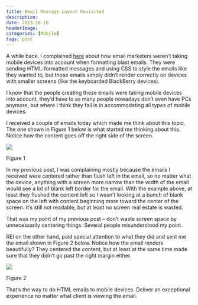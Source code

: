 ```yaml
---
title: Email Message Layout Revisited
description: 
date: 2013-10-16
headerImage: 
categories: [Mobile]
tags: post
---
```


A while back, I complained [here](index.php?option=com_content&view=article&id=347:ignoring-mobile-email-clients&catid=15:category-mobile&Itemid=139) about how email marketers weren’t taking mobile devices into account when formatting blast emails. They were sending HTML-formatted messages and using CSS to style the emails like they wanted to, but those emails simply didn’t render correctly on devices with smaller screens (like the keyboarded BlackBerry devices).

I know that the people creating these emails were taking mobile devices into account, they’d have to as many people nowadays don’t even have PCs anymore, but where I think they fail is in accommodating all types of mobile devices.

I received a couple of emails today which made me think about this topic. The one shown in Figure 1 below is what started me thinking about this. Notice how the content goes off the right side of the screen.

![](/images/stories/2013/email-formatting1_640.png)

Figure 1

In my previous post, I was complaining mostly because the emails I received were centered rather than flush left in the email, so no matter what the device, anything with a screen more narrow than the width of the email would see a lot of blank left border for the email. With the example above, at least they flushed the content left so I wasn’t looking at a bunch of blank space on the left with content beginning more toward the center of the screen. It’s still not readable, but at least no screen real estate is wasted.

That was my point of my previous post – don’t waste screen space by unnecessarily centering things. Several people misunderstood my point.

REI on the other hand, paid special attention to what they did and sent me the email shown in Figure 2 below. Notice how the email renders beautifully? They centered the content, but at least at the same time made sure that they didn’t go past the right margin either.

![](/images/stories/2013/email-formatting2_640.png)

Figure 2

That’s the way to do HTML emails to mobile devices. Deliver an exceptional experience no matter what client is viewing the email.